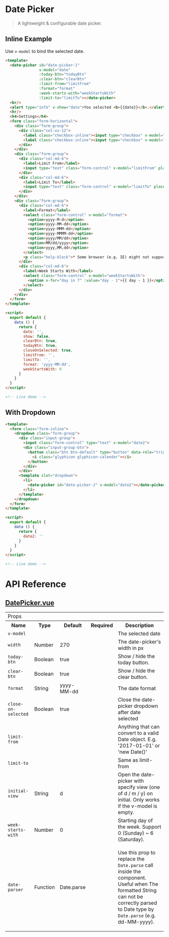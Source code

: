 # Date Picker

> A lightweight & configurable date picker.

## Inline Example

Use `v-model` to bind the selected date.

```html
<template>
  <date-picker id="date-picker-1"
               v-model="date"
               :today-btn="todayBtn"
               :clear-btn="clearBtn"
               :limit-from="limitFrom"
               :format="format"
               :week-starts-with="weekStartsWith"
               :limit-to="limitTo"></date-picker>
  <br/>
  <alert type="info" v-show="date">You selected <b>{{date}}</b>.</alert>
  <hr/>
  <h4>Settings</h4>
  <form class="form-horizontal">
    <div class="form-group">
      <div class="col-xs-12">
        <label class="checkbox-inline"><input type="checkbox" v-model="todayBtn">Today Button</label>
        <label class="checkbox-inline"><input type="checkbox" v-model="clearBtn">Clear Button</label>
      </div>
    </div>
    <div class="form-group">
      <div class="col-md-6">
        <label>Limit From</label>
        <input type="text" class="form-control" v-model="limitFrom" placeholder="E.g. 2017-03-01">
      </div>
      <div class="col-md-6">
        <label>Limit To</label>
        <input type="text" class="form-control" v-model="limitTo" placeholder="E.g. 2017-03-31">
      </div>
    </div>
    <div class="form-group">
      <div class="col-md-6">
        <label>Format</label>
        <select class="form-control" v-model="format">
          <option>yyyy-M-d</option>
          <option>yyyy-MM-dd</option>
          <option>yyyy-MMM-dd</option>
          <option>yyyy-MMMM-dd</option>
          <option>yyyy/MM/dd</option>
          <option>MM/dd/yyyy</option>
          <option>yyyy,MM,dd</option>
        </select>
        <p class="help-block">* Some browser (e.g. IE) might not support all of these formats.</p>
      </div>
      <div class="col-md-6">
        <label>Week Starts With</label>
        <select class="form-control" v-model="weekStartsWith">
          <option v-for="day in 7" :value="day - 1">{{ day - 1 }}</option>
        </select>
      </div>
    </div>
  </form>
</template>

<script>
  export default {
    data () {
      return {
        date: '',
        show: false,
        clearBtn: true,
        todayBtn: true,
        closeOnSelected: true,
        limitFrom: '',
        limitTo: '',
        format: 'yyyy-MM-dd',
        weekStartsWith: 0
      }
    }
  }
</script>

<!-- Live demo -->
```

## With Dropdown

```html
<template>
  <form class="form-inline">
    <dropdown class="form-group">
      <div class="input-group">
        <input class="form-control" type="text" v-model="date2">
        <div class="input-group-btn">
          <button class="btn btn-default" type="button" data-role="trigger">
            <i class="glyphicon glyphicon-calendar"></i>
          </button>
        </div>
      </div>
      <template slot="dropdown">
        <li>
          <date-picker id="date-picker-2" v-model="date2"></date-picker>
        </li>
      </template>
    </dropdown>
  </form>
</template>

<script>
  export default {
    data () {
      return {
        date2: ''
      }
    }
  }
</script>

<!-- Live demo -->
```

# API Reference

## [DatePicker.vue](https://github.com/wxsms/uiv/tree/master/src/components/datepicker/DatePicker.vue)

<div class="table-responsive">
  <table class="table table-bordered">
    <tbody>
    <tr>
      <td colspan="5"><span class="label label-default">Props</span></td>
    </tr>
    <tr>
      <th>Name</th>
      <th>Type</th>
      <th>Default</th>
      <th width="50px">Required</th>
      <th>Description</th>
    </tr>
    <tr>
      <td nowrap="nowrap"><code>v-model</code></td>
      <td></td>
      <td></td>
      <td><i class="glyphicon glyphicon-ok"></i></td>
      <td>The selected date</td>
    </tr>
    <tr>
      <td nowrap="nowrap"><code>width</code></td>
      <td>Number</td>
      <td>270</td>
      <td></td>
      <td>The date-picker's width in px</td>
    </tr>
    <tr>
      <td nowrap="nowrap"><code>today-btn</code></td>
      <td>Boolean</td>
      <td>true</td>
      <td></td>
      <td>Show / hide the today button.</td>
    </tr>
    <tr>
      <td nowrap="nowrap"><code>clear-btn</code></td>
      <td>Boolean</td>
      <td>true</td>
      <td></td>
      <td>Show / hide the clear button.</td>
    </tr>
    <tr>
      <td nowrap="nowrap"><code>format</code></td>
      <td>String</td>
      <td>yyyy-MM-dd</td>
      <td></td>
      <td>The date format</td>
    </tr>
    <tr>
      <td nowrap="nowrap"><code>close-on-selected</code></td>
      <td>Boolean</td>
      <td>true</td>
      <td></td>
      <td>Close the date-picker dropdown after date selected</td>
    </tr>
    <tr>
      <td nowrap="nowrap"><code>limit-from</code></td>
      <td></td>
      <td></td>
      <td></td>
      <td>Anything that can convert to a valid Date object. E.g. '2017-01-01' or 'new Date()'</td>
    </tr>
    <tr>
      <td nowrap="nowrap"><code>limit-to</code></td>
      <td></td>
      <td></td>
      <td></td>
      <td>Same as limit-from</td>
    </tr>
    <tr>
      <td nowrap="nowrap"><code>initial-view</code></td>
      <td>String</td>
      <td>d</td>
      <td></td>
      <td>Open the date-picker with specify view (one of d / m / y) on initial. Only works if the v-model is empty.</td>
    </tr>
    <tr>
      <td nowrap="nowrap"><code>week-starts-with</code></td>
      <td>Number</td>
      <td>0</td>
      <td></td>
      <td>Starting day of the week. Support 0 (Sunday) ~ 6 (Saturday).</td>
    </tr>
    <tr>
      <td nowrap="nowrap"><code>date-parser</code></td>
      <td>Function</td>
      <td>Date.parse</td>
      <td></td>
      <td>
        <p>Use this prop to replace the <code>Date.parse</code> call inside the component.
          Useful when The formatted String can not be correctly parsed to Date type by <code>Date.parse</code>
          (e.g. dd-MM-yyyy).</p>
      </td>
    </tr>
    </tbody>
  </table>
</div>


<!-- Live demo script
<script>
  export default {
    data () {
      return {
        date: '',
        date2: '',
        show: false,
        clearBtn: true,
        todayBtn: true,
        closeOnSelected: true,
        limitFrom: '',
        limitTo: '',
        format: 'yyyy-MM-dd',
        weekStartsWith: 0
      }
    }
  }
</script>
-->
